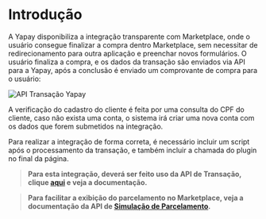 # Introdução

A Yapay disponibiliza a integração transparente com Marketplace, onde o usuário consegue finalizar a compra dentro Marketplace, sem necessitar de redirecionamento para outra aplicação e preenchar novos formulários. O usuário finaliza a compra, e os dados da transação são enviados via API para a Yapay, após a conclusão é enviado um comprovante de compra para o usuário:


![API Transação Yapay](/images/Integracao_api_LV.png "Marketplace Yapay")

A verificação do cadastro do cliente é feita por uma consulta do CPF do cliente, caso não exista uma conta, o sistema irá criar uma nova conta com os dados que forem submetidos na integração.

Para realizar a integração de forma correta, é necessário incluir um script após o processamento da transação, e também incluir a chamada do plugin no final da página.

> **Para esta integração, deverá ser feito uso da API de Transação, clique [aqui](https://intermediador.dev.yapay.com.br/#/api-consultar-transacao) e veja a documentação.**

> **Para facilitar a exibição do parcelamento no Marketplace, veja a documentação da API de [Simulação de Parcelamento](https://intermediador.dev.yapay.com.br/#/api-simulacao-parcelamento).**
